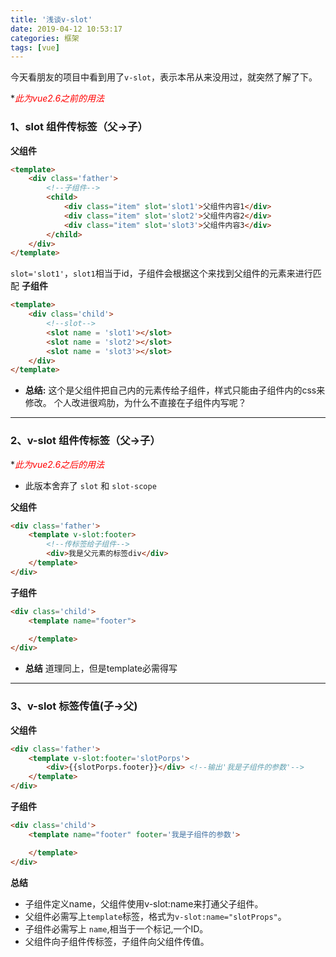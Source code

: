 ```yaml
---
title: '浅谈v-slot'
date: 2019-04-12 10:53:17
categories: 框架
tags: [vue]
---
```


<meta name="referrer" content="no-referrer" />


今天看朋友的项目中看到用了`v-slot`，表示本吊从来没用过，就突然了解了下。

**<font color="red">*此为vue2.6之前的用法</font>**

### 1、slot 组件传标签（父->子）
 **父组件**
```html
<template>
    <div class='father'>
        <!--子组件-->
        <child>
            <div class="item" slot='slot1'>父组件内容1</div>
            <div class="item" slot='slot2'>父组件内容2</div>
            <div class="item" slot='slot3'>父组件内容3</div>
        </child>
    </div>
</template>
```
`slot='slot1'`，`slot1`相当于id，子组件会根据这个来找到父组件的元素来进行匹配
**子组件**
```html
<template>
    <div class='child'>
        <!--slot-->
        <slot name = 'slot1'></slot>
        <slot name = 'slot2'></slot>
        <slot name = 'slot3'></slot>
    </div>
</template>
```
* **总结:**
这个是父组件把自己内的元素传给子组件，样式只能由子组件内的css来修改。
个人改进很鸡肋，为什么不直接在子组件内写呢？

***

### 2、v-slot 组件传标签（父->子）
**<font color="red">*此为vue2.6之后的用法</font>**
* 此版本舍弃了 `slot` 和 `slot-scope`

**父组件**
```html
<div class='father'>
    <template v-slot:footer>
        <!--传标签给子组件-->
        <div>我是父元素的标签div</div>
    </template>
</div>
```

**子组件**
```html
<div class='child'>
    <template name="footer">

    </template>
</div>
```
* **总结**
道理同上，但是template必需得写

***

### 3、v-slot 标签传值(子->父)
**父组件**
```html
<div class='father'>
    <template v-slot:footer='slotPorps'>
        <div>{{slotPorps.footer}}</div> <!--输出'我是子组件的参数'-->
    </template>
</div>
```

**子组件**
```html
<div class='child'>
    <template name="footer" footer='我是子组件的参数'>

    </template>
</div>
```
**总结**
* 子组件定义name，父组件使用v-slot:name来打通父子组件。
* 父组件必需写上`template`标签，格式为`v-slot:name="slotProps"`。
* 子组件必需写上 `name`,相当于一个标记,一个ID。
* 父组件向子组件传标签，子组件向父组件传值。